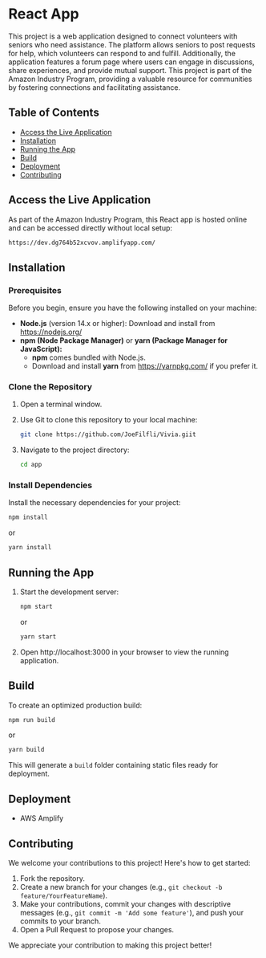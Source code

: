 # React App

This project is a web application designed to connect volunteers with seniors who need assistance. The platform allows seniors to post requests for help, which volunteers can respond to and fulfill. Additionally, the application features a forum page where users can engage in discussions, share experiences, and provide mutual support. This project is part of the Amazon Industry Program, providing a valuable resource for communities by fostering connections and facilitating assistance.


## Table of Contents
* [Access the Live Application](#access-the-live-application)
* [Installation](#installation)
* [Running the App](#running-the-app)
* [Build](#build)
* [Deployment](#deployment)
* [Contributing](#contributing)

## Access the Live Application

As part of the Amazon Industry Program, this React app is hosted online and can be accessed directly without local setup:
```bash
https://dev.dg764b52xcvov.amplifyapp.com/
```
## Installation

### Prerequisites

Before you begin, ensure you have the following installed on your machine:

- **Node.js** (version 14.x or higher): Download and install from https://nodejs.org/
- **npm (Node Package Manager)** or **yarn (Package Manager for JavaScript):**
    - **npm** comes bundled with Node.js.
    - Download and install **yarn** from https://yarnpkg.com/ if you prefer it.

### Clone the Repository

1. Open a terminal window.
2. Use Git to clone this repository to your local machine:

   ```bash
   git clone https://github.com/JoeFilfli/Vivia.giit
   ```
   
3. Navigate to the project directory:

   ```bash
   cd app
   ```

### Install Dependencies

Install the necessary dependencies for your project:

   ```bash
   npm install
   ```
   or

   ```bash
   yarn install
   ```

## Running the App

1. Start the development server:

   ```bash
   npm start
   ```
   or

   ```bash
   yarn start
   ```

2. Open http://localhost:3000 in your browser to view the running application.

## Build

To create an optimized production build:

   ```bash
   npm run build
   ```
   or

   ```bash
   yarn build
   ```

This will generate a `build` folder containing static files ready for deployment.

## Deployment


* AWS Amplify


## Contributing

We welcome your contributions to this project! Here's how to get started:

1. Fork the repository.
2. Create a new branch for your changes (e.g., `git checkout -b feature/YourFeatureName`).
3. Make your contributions, commit your changes with descriptive messages (e.g., `git commit -m 'Add some feature'`), and push your commits to your branch.
4. Open a Pull Request to propose your changes.

We appreciate your contribution to making this project better!

